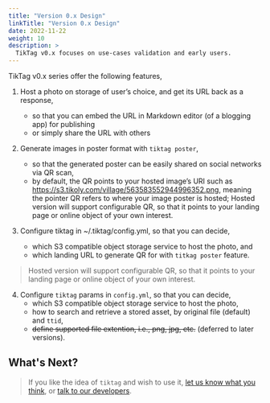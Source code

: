```yaml
---
title: "Version 0.x Design"
linkTitle: "Version 0.x Design"
date: 2022-11-22
weight: 10
description: >
  TikTag v0.x focuses on use-cases validation and early users.
---
```


TikTag v0.x series offer the following features,

1. Host a photo on storage of user’s choice, and get its URL back as a response,
    - so that you can embed the URL in Markdown editor (of a blogging app) for publishing
    - or simply share the URL with others

2. Generate images in poster format with `tiktag poster`,
    - so that the generated poster can be easily shared on social networks via QR scan,
    - by default, the QR points to your hosted image’s URI such as https://s3.tikoly.com/village/563583552944996352.png, meaning the pointer QR refers to where your image poster is hosted;
Hosted version will support configurable QR, so that it points to your landing page or online object of your own interest.

3. Configure tiktag in ~/.tiktag/config.yml, so that you can decide,
    - which S3 compatible object storage service to host the photo, and
    - which landing URL to generate QR for with `titkag poster` feature.

> Hosted version will support configurable QR, so that it points to your landing page or online object of your own interest.

4. Configure `tiktag` params in `config.yml`, so that you can decide,
    * which S3 compatible object storage service to host the photo,
    * how to search and retrieve a stored asset, by original file (default) and `ttid`,
    * ~~define supported file extention, i.e., png, jpg, etc.~~ (deferred to later versions).

## What's Next?

> If you like the idea of `tiktag` and wish to use it, [let us know what you think](https://github.com/tiktagus/tiktag/issues), or [talk to our developers](https://join.slack.com/t/tiktag/shared_invite/zt-1kdvg6uwx-xruL~AMhYGgd0QezP66~PA).